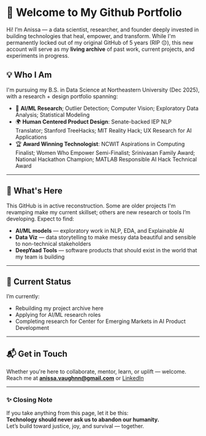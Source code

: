 # 🌱 Welcome to My Github Portfolio

Hi! I’m Anissa — a data scientist, researcher, and founder deeply invested in building technologies that heal, empower, and transform. While I'm permanently locked out of my original GitHub of 5 years (RIP 😔), this new account will serve as my **living archive** of past work, current projects, and experiments in progress.

## 💡 Who I Am
I'm pursuing my B.S. in Data Science at Northeastern University (Dec 2025), with a research + design portfolio spanning:
- 🔬 **AI/ML Research**; Outlier Detection; Computer Vision; Exploratory Data Analysis; Statistical Modeling
- 🌍 **Human Centered Product Design**: Senate-backed IEP NLP Translator; Stanford TreeHacks; MIT Reality Hack; UX Research for AI Applications
- 🏆 **Award Winning Technologist**: NCWIT Aspirations in Computing Finalist; Women Who Empower Semi-Finalist; Srinivasan Family Award; National Hackathon Champion; MATLAB Responsible AI Hack Technical Award

---

## 🚧 What's Here

This GitHub is in active reconstruction. Some are older projects I'm revamping make my current skillset; others are new research or tools I’m developing. Expect to find:
- **AI/ML models** — exploratory work in NLP, EDA, and Explainable AI
- **Data Viz** — data storytelling to make messy data beautiful and sensible to non-technical stakeholders
- **DeepYaad Tools** — software products that should exist in the world that my team is building

---

## 🔄 Current Status

I’m currently:
- Rebuilding my project archive here
- Applying for AI/ML research roles
- Completing research for Center for Emerging Markets in AI Product Development

---

## 📬 Get in Touch

Whether you're here to collaborate, mentor, learn, or uplift — welcome.  
Reach me at **[anissa.vaughnn@gmail.com](mailto:anissa.vaughnn@gmail.com)** or [LinkedIn](https://www.linkedin.com/in/anissavaughn/)  

---

### ✨ Closing Note

If you take anything from this page, let it be this:  
**Technology should never ask us to abandon our humanity.**  
Let’s build toward justice, joy, and survival — together.
